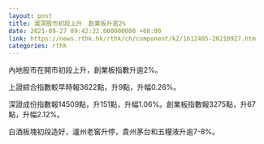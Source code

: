 ```yaml
---
layout: post
title: 滬深股市初段上升　創業板升逾2%
date: 2021-09-27 09:42:22.000000000 +08:00
link: https://news.rthk.hk/rthk/ch/component/k2/1612405-20210927.htm
categories: rthk
---
```


內地股市在開市初段上升，創業板指數升逾2%。

上證綜合指數較早時報3622點，升9點，升幅0.26%。

深證成份指數報14509點，升151點，升幅1.06%。創業板指數報3275點，升67點，升幅2.12%。

白酒板塊初段造好，瀘州老窖升停，貴州茅台和五糧液升逾7-8%。
